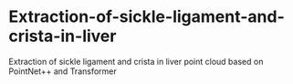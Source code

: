 # Extraction-of-sickle-ligament-and-crista-in-liver
Extraction of sickle ligament and crista in liver point cloud based on PointNet++ and Transformer

